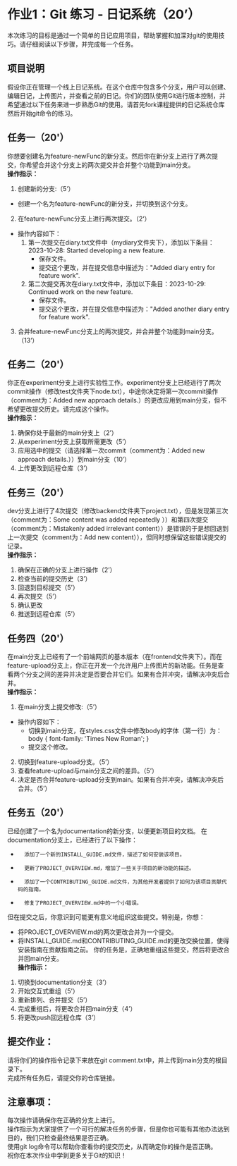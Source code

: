 # 作业1：Git 练习 - 日记系统（20’）

本次练习的目标是通过一个简单的日记应用项目，帮助掌握和加深对git的使用技巧。请仔细阅读以下步骤，并完成每一个任务。

## 项目说明
假设你正在管理一个线上日记系统。在这个仓库中包含多个分支，用户可以创建、编辑日记，上传图片，并查看之前的日记。你们的团队使用Git进行版本控制，并希望通过以下任务来进一步熟悉Git的使用。请首先fork课程提供的日记系统仓库然后开始git命令的练习。

## 任务一（20'）
你想要创建名为feature-newFunc的新分支。然后你在新分支上进行了两次提交，你希望合并这个分支上的两次提交并合并整个功能到main分支。  
**操作指示：**
1. 创建新的分支:（5‘）
* 创建一个名为feature-newFunc的新分支，并切换到这个分支。
2. 在feature-newFunc分支上进行两次提交。（2‘）
* 操作内容如下：  
  1) 第一次提交在diary.txt文件中（mydiary文件夹下），添加以下条目：2023-10-28: Started developing a new feature.  
     * 保存文件。
     * 提交这个更改，并在提交信息中描述为："Added diary entry for feature work".  
  2) 第二次提交再次在diary.txt文件中，添加以下条目：2023-10-29: Continued work on the new feature.  
     * 保存文件。
     * 提交这个更改，并在提交信息中描述为："Added another diary entry for feature work".
3. 合并feature-newFunc分支上的两次提交，并合并整个功能到main分支。（13‘）

## 任务二（20'）
你正在experiment分支上进行实验性工作。experiment分支上已经进行了两次commit操作（修改test文件夹下node.txt），中途你决定将第一次commit操作（comment为：Added new approach details.）的更改应用到main分支，但不希望更改提交历史。请完成这个操作。  
**操作指示：**
1. 确保你处于最新的main分支上（2’）  
2. 从experiment分支上获取所需更改（5’）  
3. 应用选中的提交（请选择第一次commit（comment为：Added new approach details.））到main分支（10’）  
4. 上传更改到远程仓库（3’）

## 任务三（20'）
dev分支上进行了4次提交（修改backend文件夹下project.txt），但是发现第三次（comment为：Some content was added repeatedly ））和第四次提交（comment为：Mistakenly added irrelevant content））是错误的于是想回退到上一次提交（comment为：Add new content）），但同时想保留这些错误提交的记录。  
**操作指示：**
1. 确保在正确的分支上进行操作（2’） 
2. 检查当前的提交历史（3’） 
3. 回退到目标提交（5’） 
4. 再次提交（5’） 
5. 确认更改
6. 推送到远程仓库（5’） 

## 任务四（20'）
在main分支上已经有了一个前端网页的基本版本（在frontend文件夹下）。而在feature-upload分支上，你正在开发一个允许用户上传图片的新功能。任务是查看两个分支之间的差异并决定是否要合并它们。如果有合并冲突，请解决冲突后合并。  
**操作指示：**
1. 在main分支上提交修改:（5’）
* 操作内容如下：  
  * 切换到main分支，在styles.css文件中修改body的字体（第一行）为：body { font-family: 'Times New Roman';  }
  * 提交这个修改。  
2. 切换到feature-upload分支。（5’）  
3. 查看feature-upload与main分支之间的差异。（5’）  
4. 决定是否合并feature-upload分支到main。如果有合并冲突，请解决冲突后合并。（5’）

## 任务五（20'）
已经创建了一个名为documentation的新分支，以便更新项目的文档。
在documentation分支上，已经进行了以下操作：  
* 		添加了一个新的INSTALL_GUIDE.md文件，描述了如何安装该项目。
* 		更新了PROJECT_OVERVIEW.md，增加了一些关于项目的新功能的描述。
* 		添加了一个CONTRIBUTING_GUIDE.md文件，为其他开发者提供了如何为该项目贡献代码的指南。
* 		修复了PROJECT_OVERVIEW.md中的一个小错误。
但在提交之后，你意识到可能更有意义地组织这些提交。特别是，你想：
* 将PROJECT_OVERVIEW.md的两次更改合并为一个提交。
* 将INSTALL_GUIDE.md和CONTRIBUTING_GUIDE.md的更改交换位置，使得安装指南在贡献指南之前。
你的任务是，正确地重组这些提交，然后将更改合并回main分支。  
**操作指示：**
1. 切换到documentation分支（3’）
2. 开始交互式重组（5’）
3. 重新排列、合并提交（5’）
4. 完成重组后，将更改合并回main分支（4’）
5. 将更改push回远程仓库（3’）

## 提交作业：
请将你们的操作指令记录下来放在git comment.txt中，并上传到main分支的根目录下。  
完成所有任务后，请提交你的仓库链接。

## 注意事项：
每次操作请确保你在正确的分支上进行。  
操作指示为大家提供了一个可行的解决任务的步骤，但是你也可能有其他办法达到目的，我们只检查最终结果是否正确。  
使用git log命令可以帮助你查看你的提交历史，从而确定你的操作是否正确。  
祝你在本次作业中学到更多关于Git的知识！


